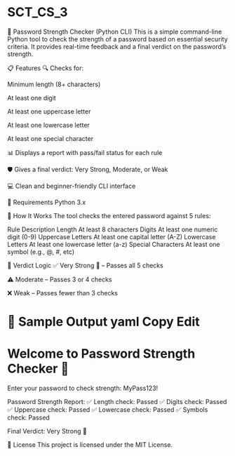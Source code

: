# SCT_CS_3
🔐 Password Strength Checker (Python CLI)
This is a simple command-line Python tool to check the strength of a password based on essential security criteria. It provides real-time feedback and a final verdict on the password’s strength.

📋 Features
🔍 Checks for:

Minimum length (8+ characters)

At least one digit

At least one uppercase letter

At least one lowercase letter

At least one special character

📊 Displays a report with pass/fail status for each rule

🛡️ Gives a final verdict: Very Strong, Moderate, or Weak

💻 Clean and beginner-friendly CLI interface

🧰 Requirements
Python 3.x

🧠 How It Works
The tool checks the entered password against 5 rules:

Rule	Description
Length	At least 8 characters
Digits	At least one numeric digit (0-9)
Uppercase Letters	At least one capital letter (A-Z)
Lowercase Letters	At least one lowercase letter (a-z)
Special Characters	At least one symbol (e.g., @, #, etc)

🏁 Verdict Logic
✅ Very Strong 🔐 – Passes all 5 checks

⚠️ Moderate – Passes 3 or 4 checks

❌ Weak – Passes fewer than 3 checks

🧾 Sample Output
yaml
Copy
Edit
==========================================
  Welcome to Password Strength Checker 🔐
==========================================

Enter your password to check strength: MyPass123!

Password Strength Report:
✅ Length check: Passed
✅ Digits check: Passed
✅ Uppercase check: Passed
✅ Lowercase check: Passed
✅ Symbols check: Passed

Final Verdict: Very Strong 🔐

📜 License
This project is licensed under the MIT License.
